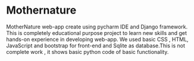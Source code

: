 # Mothernature
MotherNature web-app create using pycharm IDE and Django framework. This is completely educational purpose project to learn new skills and get hands-on experience in developing web-app. We used basic CSS , HTML, JavaScript and bootstrap for front-end and Sqlite as database.This is not complete work , it shows basic python code of basic functionality.
